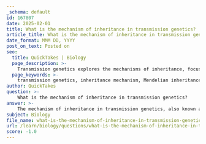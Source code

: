 ```yaml
---
_schema: default
id: 167807
date: 2025-02-01
title: What is the mechanism of inheritance in transmission genetics?
article_title: What is the mechanism of inheritance in transmission genetics?
date_format: MMM DD, YYYY
post_on_text: Posted on
seo:
  title: QuickTakes | Biology
  page_description: >-
    Transmission genetics explores the mechanisms of inheritance, focusing on Mendelian principles, allele interactions, genetic variation, and the role of chromosomes in trait transmission.
  page_keywords: >-
    transmission genetics, inheritance mechanism, Mendelian inheritance, alleles, dominant, recessive, Punnett squares, genetic variation, complex inheritance patterns, chromosomal theory, X-linked inheritance, phenotypes, parental alleles, gamete formation, mutations, pleiotropy, polygenic inheritance
author: QuickTakes
question: >-
    What is the mechanism of inheritance in transmission genetics?
answer: >-
    The mechanism of inheritance in transmission genetics, also known as classical genetics, revolves around the principles that govern how traits are passed from one generation to the next. This field primarily focuses on understanding the patterns of inheritance and the role of genes in determining phenotypes. Here are the key components of this mechanism:\n\n1. **Mendelian Inheritance**: This foundational concept, established by Gregor Mendel, describes how traits are inherited through dominant and recessive alleles. Mendel's laws include:\n   - **Law of Segregation**: During gamete formation, the two alleles for a trait segregate from each other so that each gamete carries only one allele for each gene.\n   - **Law of Independent Assortment**: Genes for different traits assort independently of one another in the formation of gametes, provided the genes are located on different chromosomes.\n\n2. **Alleles**: Variants of a gene that can be dominant or recessive. Dominant alleles mask the expression of recessive alleles in heterozygous individuals. For example, in a trait governed by a single gene with two alleles (A and a), the presence of at least one dominant allele (A) will result in the dominant phenotype.\n\n3. **Punnett Squares**: A tool used to predict the genotypic and phenotypic outcomes of genetic crosses. By organizing the alleles of the parents, it allows for the visualization of how alleles segregate and assort during gamete formation.\n\n4. **Genetic Variation**: The differences in alleles among individuals in a population contribute to genetic diversity. This variation is crucial for evolution and can arise from mutations, gene flow, and sexual reproduction.\n\n5. **Complex Inheritance Patterns**: Beyond simple Mendelian traits, inheritance can also involve:\n   - **Incomplete Dominance**: Where the phenotype of heterozygotes is intermediate between the phenotypes of homozygotes (e.g., red and white flowers producing pink offspring).\n   - **Codominance**: Where both alleles in a heterozygote are fully expressed (e.g., AB blood type).\n   - **Pleiotropy**: A single gene affecting multiple traits.\n   - **Polygenic Inheritance**: Traits controlled by multiple genes, leading to a continuous range of phenotypes (e.g., height in humans).\n\n6. **Chromosomal Theory of Inheritance**: This theory posits that genes are located on chromosomes, which are the physical carriers of genetic information. The behavior of chromosomes during meiosis explains the patterns of inheritance observed by Mendel.\n\n7. **X-linked Inheritance**: This refers to genes located on the X chromosome, which can lead to different inheritance patterns in males and females due to the presence of one X chromosome in males (XY) and two in females (XX).\n\nIn summary, transmission genetics encompasses a variety of mechanisms and principles that explain how genetic traits are inherited, emphasizing the importance of alleles, segregation, independent assortment, and the role of chromosomes in the inheritance process. Understanding these concepts is essential for studying genetic diseases and their inheritance patterns.
subject: Biology
file_name: what-is-the-mechanism-of-inheritance-in-transmission-genetics.md
url: /learn/biology/questions/what-is-the-mechanism-of-inheritance-in-transmission-genetics
score: -1.0
---
```


&nbsp;